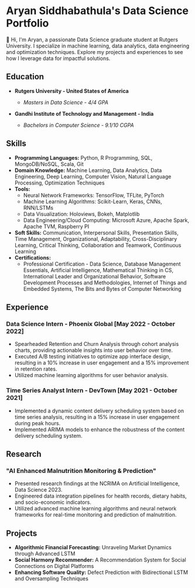 # Aryan Siddhabathula's Data Science Portfolio
👋 Hi, I'm Aryan, a passionate Data Science graduate student at Rutgers University. I specialize in machine learning, data analytics, data engineering and optimization techniques. Explore my projects and experiences to see how I leverage data for impactful solutions.

## Education
- **Rutgers University - United States of America**
  - *Masters in Data Science - 4/4 GPA*
  
- **Gandhi Institute of Technology and Management - India**
  - *Bachelors in Computer Science - 9.1/10 CGPA*

## Skills
- **Programming Languages:** Python, R Programming, SQL, MongoDB/NoSQL, Scala, Git
- **Domain Knowledge:** Machine Learning, Data Analytics, Data Engineering, Deep Learning, Computer Vision, Natural Language Processing, Optimization Techniques
- **Tools:**
  - Neural Network Frameworks: TensorFlow, TFLite, PyTorch
  - Machine Learning Algorithms: Scikit-Learn, Keras, CNNs, RNN/LSTMs
  - Data Visualization: Holoviews, Bokeh, Matplotlib
  - Data Engineering/Cloud Computing: Microsoft Azure, Apache Spark, Apache TVM, Raspberry PI
- **Soft Skills:** Communication, Interpersonal Skills, Presentation Skills, Time Management, Organizational, Adaptability, Cross-Disciplinary Learning, Critical Thinking, Collaboration and Teamwork, Continuous Learning
- **Certifications:**
  - Professional Certification - Data Science, Database Management Essentials, Artificial Intelligence, Mathematical Thinking in CS, International Leader and Organizational Behavior, Software Development Processes and Methodologies, Internet of Things and Embedded Systems, The Bits and Bytes of Computer Networking

## Experience
### Data Science Intern - Phoenix Global [May 2022 - October 2022]
- Spearheaded Retention and Churn Analysis through cohort analysis charts, providing actionable insights into user behavior over time.
- Executed A/B testing initiatives to optimize app interface design, resulting in a 10% increase in user engagement and a 15% improvement in retention rates.
- Utilized machine learning algorithms for user behavior analysis.

### Time Series Analyst Intern - DevTown [May 2021 - October 2021]
- Implemented a dynamic content delivery scheduling system based on time series analysis, resulting in a 15% increase in user engagement during peak hours.
- Implemented ARIMA models to enhance the robustness of the content delivery scheduling system.

## Research
### "AI Enhanced Malnutrition Monitoring & Prediction"
- Presented research findings at the NCRIMA on Artificial Intelligence, Data Science 2023.
- Engineered data integration pipelines for health records, dietary habits, and socio-economic indicators.
- Utilized advanced machine learning algorithms and neural network frameworks for real-time monitoring and prediction of malnutrition.

## Projects
- **Algorithmic Financial Forecasting:** Unraveling Market Dynamics through Advanced LSTM
- **Social Harmony Recommender:** A Recommendation System for Social Connections on Digital Platforms
- **Enhancing Software Quality:** Defect Prediction with Bidirectional LSTM and Oversampling Techniques



<!---
ARYAN-SIDH/ARYAN-SIDH is a ✨ special ✨ repository because its `README.md` (this file) appears on your GitHub profile.
You can click the Preview link to take a look at your changes.
--->
